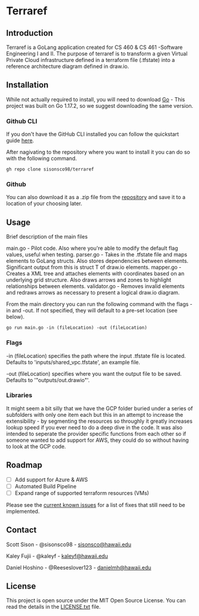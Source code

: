 # Terraref

## Introduction

Terraref is a GoLang application created for CS 460 & CS 461 -Software Engineering I and II. The purpose of terraref is to transform a given Virtual Private Cloud infrastructure defined in a terraform file (.tfstate) into a reference architecture diagram defined in draw.io. 



## Installation 

While not actually required to install, you will need to download [Go](https://go.dev/dl/) - This project was built on Go 1.17.2, so we suggest downloading the same version. 

### Github CLI

If you don't have the GitHub CLI installed you can follow the quickstart guide [here](https://docs.github.com/en/github-cli/github-cli/quickstart). 

After nagivating to the repository where you want to install it you can do so with the following command. 

`gh repo clone sisonsco98/terraref`

### Github

You can also download it as a .zip file from the [repository](https://github.com/sisonsco98/terraref) and save it to a location of your choosing later. 


## Usage 

Brief description of the main files

main.go - Pilot code. Also where you're able to modify the default flag values, useful when testing. 
parser.go - Takes in the .tfstate file and maps elements to GoLang structs. Also stores dependencies between elements. 
          Significant output from this is struct T of draw.io elements. 
mapper.go - Creates a XML tree and attaches elements with coordinates based on an underlying grid structure. Also draws arrows and zones to highlight relationships               between elements. 
validator.go - Removes invalid elements and redraws arrows as necessary to present a logical draw.io diagram. 






From the main directory you can run the following command with the flags -in and -out. If not specified, they will default to a pre-set location (see below). 

`go run main.go -in (fileLocation) -out (fileLocation)`


### Flags

-in (fileLocation) specifies the path where the input .tfstate file is located. Defaults to 'inputs/shared_vpc.tfstate', an example file. 


-out (fileLocation) specifies where you want the output file to be saved. Defaults to '"outputs/out.drawio"'. 

### Libraries 

It might seem a bit silly that we have the GCP folder buried under a series of subfolders with only one item each but this in an attempt to increase the extensibility - by segmenting the resources so throughly it greatly increases lookup speed if you ever need to do a deep dive in the code. It was also intended to seperate the provider specific functions from each other so if someone wanted to add support for AWS, they could do so without having to look at the GCP code.  


## Roadmap 

- [ ] Add support for Azure & AWS
- [ ] Automated Build Pipeline
- [ ] Expand range of supported terraform resources (VMs)

Please see the [current known issues](https://github.com/sisonsco98/terraref/issues) for a list of fixes that still need to be implemented. 

## Contact

Scott Sison - @sisonsco98 - sisonsco@hawaii.edu

Kaley Fujii - @kaleyf - kaleyf@hawaii.edu

Daniel Hoshino - @Reeseslover123 - danielmh@hawaii.edu

## License 

This project is open source under the MIT Open Source License. You can read the details in the [LICENSE.txt](https://github.com/sisonsco98/terraref/blob/ReadmeBranch/LICENSE.txt) file. 



